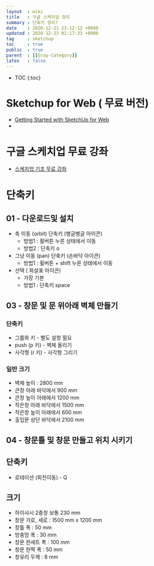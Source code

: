 ```yaml
---
layout  : wiki
title   : 구글 스케치업 정리 
summary : 단축키 정리? 
date    : 2020-12-21 23:12:12 +0900
updated : 2020-12-23 01:17:33 +0900
tag     : sketchup 
toc     : true
public  : true
parent  : [[Gray-Category]] 
latex   : false
---
```

* TOC
{:toc}

# Sketchup for Web ( 무료 버전)

* [Getting Started with SketchUp for Web](https://help.sketchup.com/en/sketchup-web/getting-started-sketchup-web)
* 


# 구글 스케치업 무료 강좌

* [스케치업 기초 무료 강좌](https://www.youtube.com/watch?v=x4Y4nVlFEAA&list=PLMpD5Pw-VQjpQX6HHkxlafcBjS0qceAUN)

# 단축키

## 01 - 다운로드및 설치

* 축 이동 (orbit) 단축키 (뱅글뱅글 아이콘)
  * 방법1 : 휠버튼 누른 상태에서 이동
  * 방법2 : 단축키 o
* 그냥 이동 (pan) 단축키 (손바닥 아이콘)
  * 방법1 : 휠버튼 + shift 누른 상태에서 이동 
* 선택 ( 화살표 아이콘)
  * 가장 기본
  * 방법1 : 단축키 space 
    
## 03 - 창문 및 문 위아래 벽체 만들기

### 단축키

* 그룹화 키 - 별도 설청 필요
* push (p 키) - 벽체 올리기
* 사각형 (r 키) - 사각형 그리기

### 일반 크기

* 벽체 높이 : 2800 mm
* 큰창 아래 바닥에서 900 mm
* 큰창 높이 아래에서 1200 mm
* 작은창 아래 바닥에서 1500 mm
* 작은창 높이 아래에서 600 mm
* 출입문 상단 바닥에서 2100 mm

## 04 - 창문틀 및 창문 만들고 위치 시키기

## 단축키

* 로테이션 (회전이동) - Q

## 크기

* 하이샤시 2중창 보통 230 mm
* 창문 가로, 세로 : 1500 mm x 1200 mm
* 창틀 폭 : 50 mm
* 방충망 폭 : 30 mm
* 창문 한세트 폭 : 100 mm
* 창문 한짝 폭 : 50 mm
* 창유리 두께 : 8 mm
